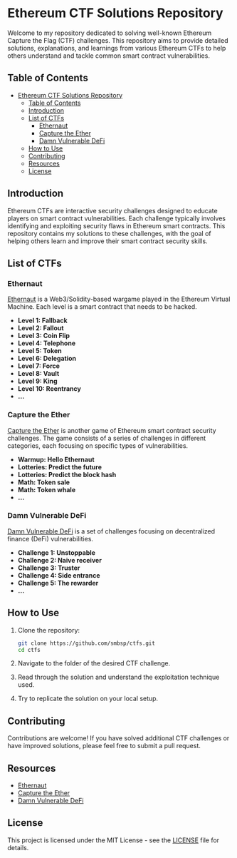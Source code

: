# Ethereum CTF Solutions Repository

Welcome to my repository dedicated to solving well-known Ethereum Capture the Flag (CTF) challenges. This repository aims to provide detailed solutions, explanations, and learnings from various Ethereum CTFs to help others understand and tackle common smart contract vulnerabilities.

## Table of Contents

- [Ethereum CTF Solutions Repository](#ethereum-ctf-solutions-repository)
  - [Table of Contents](#table-of-contents)
  - [Introduction](#introduction)
  - [List of CTFs](#list-of-ctfs)
    - [Ethernaut](#ethernaut)
    - [Capture the Ether](#capture-the-ether)
    - [Damn Vulnerable DeFi](#damn-vulnerable-defi)
  - [How to Use](#how-to-use)
  - [Contributing](#contributing)
  - [Resources](#resources)
  - [License](#license)

## Introduction

Ethereum CTFs are interactive security challenges designed to educate players on smart contract vulnerabilities. Each challenge typically involves identifying and exploiting security flaws in Ethereum smart contracts. This repository contains my solutions to these challenges, with the goal of helping others learn and improve their smart contract security skills.

## List of CTFs

### Ethernaut

[Ethernaut](https://ethernaut.openzeppelin.com/) is a Web3/Solidity-based wargame played in the Ethereum Virtual Machine. Each level is a smart contract that needs to be hacked.

- **Level 1: Fallback**
- **Level 2: Fallout**
- **Level 3: Coin Flip**
- **Level 4: Telephone**
- **Level 5: Token**
- **Level 6: Delegation**
- **Level 7: Force**
- **Level 8: Vault**
- **Level 9: King**
- **Level 10: Reentrancy**
- **...**

### Capture the Ether

[Capture the Ether](https://capturetheether.com/) is another game of Ethereum smart contract security challenges. The game consists of a series of challenges in different categories, each focusing on specific types of vulnerabilities.

- **Warmup: Hello Ethernaut**
- **Lotteries: Predict the future**
- **Lotteries: Predict the block hash**
- **Math: Token sale**
- **Math: Token whale**
- **...**

### Damn Vulnerable DeFi

[Damn Vulnerable DeFi](https://www.damnvulnerabledefi.xyz/) is a set of challenges focusing on decentralized finance (DeFi) vulnerabilities.

- **Challenge 1: Unstoppable**
- **Challenge 2: Naive receiver**
- **Challenge 3: Truster**
- **Challenge 4: Side entrance**
- **Challenge 5: The rewarder**
- **...**

## How to Use

1. Clone the repository:
    ```sh
    git clone https://github.com/smbsp/ctfs.git
    cd ctfs
    ```

2. Navigate to the folder of the desired CTF challenge.

3. Read through the solution and understand the exploitation technique used.

4. Try to replicate the solution on your local setup.

## Contributing

Contributions are welcome! If you have solved additional CTF challenges or have improved solutions, please feel free to submit a pull request.

## Resources

- [Ethernaut](https://ethernaut.openzeppelin.com/)
- [Capture the Ether](https://capturetheether.com/)
- [Damn Vulnerable DeFi](https://www.damnvulnerabledefi.xyz/)

## License

This project is licensed under the MIT License - see the [LICENSE](LICENSE) file for details.
